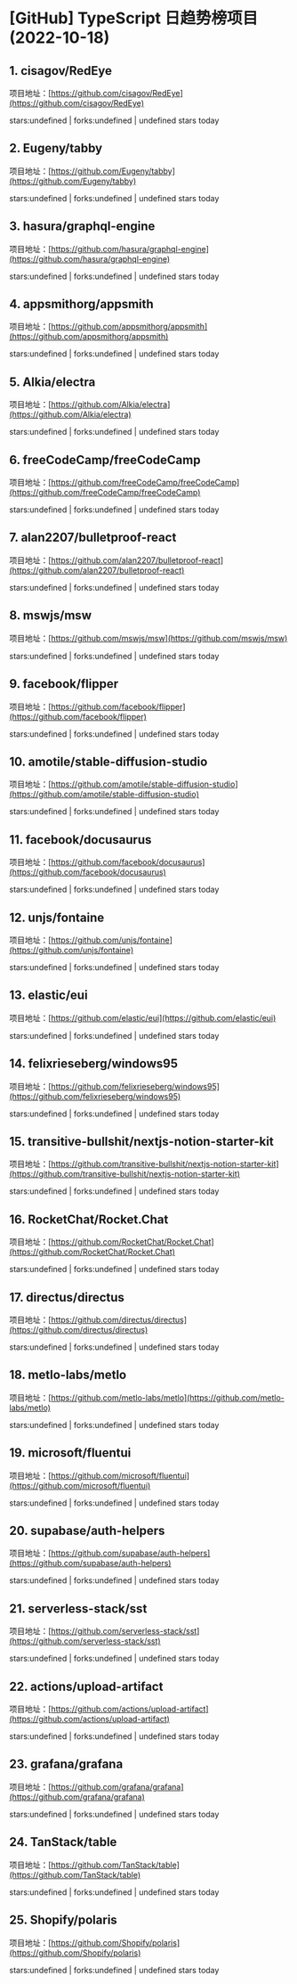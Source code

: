 # [GitHub] TypeScript 日趋势榜项目(2022-10-18)

## 1. cisagov/RedEye 

项目地址：[https://github.com/cisagov/RedEye](https://github.com/cisagov/RedEye)

stars:undefined | forks:undefined | undefined stars today 



## 2. Eugeny/tabby 

项目地址：[https://github.com/Eugeny/tabby](https://github.com/Eugeny/tabby)

stars:undefined | forks:undefined | undefined stars today 



## 3. hasura/graphql-engine 

项目地址：[https://github.com/hasura/graphql-engine](https://github.com/hasura/graphql-engine)

stars:undefined | forks:undefined | undefined stars today 



## 4. appsmithorg/appsmith 

项目地址：[https://github.com/appsmithorg/appsmith](https://github.com/appsmithorg/appsmith)

stars:undefined | forks:undefined | undefined stars today 



## 5. Alkia/electra 

项目地址：[https://github.com/Alkia/electra](https://github.com/Alkia/electra)

stars:undefined | forks:undefined | undefined stars today 



## 6. freeCodeCamp/freeCodeCamp 

项目地址：[https://github.com/freeCodeCamp/freeCodeCamp](https://github.com/freeCodeCamp/freeCodeCamp)

stars:undefined | forks:undefined | undefined stars today 



## 7. alan2207/bulletproof-react 

项目地址：[https://github.com/alan2207/bulletproof-react](https://github.com/alan2207/bulletproof-react)

stars:undefined | forks:undefined | undefined stars today 



## 8. mswjs/msw 

项目地址：[https://github.com/mswjs/msw](https://github.com/mswjs/msw)

stars:undefined | forks:undefined | undefined stars today 



## 9. facebook/flipper 

项目地址：[https://github.com/facebook/flipper](https://github.com/facebook/flipper)

stars:undefined | forks:undefined | undefined stars today 



## 10. amotile/stable-diffusion-studio 

项目地址：[https://github.com/amotile/stable-diffusion-studio](https://github.com/amotile/stable-diffusion-studio)

stars:undefined | forks:undefined | undefined stars today 



## 11. facebook/docusaurus 

项目地址：[https://github.com/facebook/docusaurus](https://github.com/facebook/docusaurus)

stars:undefined | forks:undefined | undefined stars today 



## 12. unjs/fontaine 

项目地址：[https://github.com/unjs/fontaine](https://github.com/unjs/fontaine)

stars:undefined | forks:undefined | undefined stars today 



## 13. elastic/eui 

项目地址：[https://github.com/elastic/eui](https://github.com/elastic/eui)

stars:undefined | forks:undefined | undefined stars today 



## 14. felixrieseberg/windows95 

项目地址：[https://github.com/felixrieseberg/windows95](https://github.com/felixrieseberg/windows95)

stars:undefined | forks:undefined | undefined stars today 



## 15. transitive-bullshit/nextjs-notion-starter-kit 

项目地址：[https://github.com/transitive-bullshit/nextjs-notion-starter-kit](https://github.com/transitive-bullshit/nextjs-notion-starter-kit)

stars:undefined | forks:undefined | undefined stars today 



## 16. RocketChat/Rocket.Chat 

项目地址：[https://github.com/RocketChat/Rocket.Chat](https://github.com/RocketChat/Rocket.Chat)

stars:undefined | forks:undefined | undefined stars today 



## 17. directus/directus 

项目地址：[https://github.com/directus/directus](https://github.com/directus/directus)

stars:undefined | forks:undefined | undefined stars today 



## 18. metlo-labs/metlo 

项目地址：[https://github.com/metlo-labs/metlo](https://github.com/metlo-labs/metlo)

stars:undefined | forks:undefined | undefined stars today 



## 19. microsoft/fluentui 

项目地址：[https://github.com/microsoft/fluentui](https://github.com/microsoft/fluentui)

stars:undefined | forks:undefined | undefined stars today 



## 20. supabase/auth-helpers 

项目地址：[https://github.com/supabase/auth-helpers](https://github.com/supabase/auth-helpers)

stars:undefined | forks:undefined | undefined stars today 



## 21. serverless-stack/sst 

项目地址：[https://github.com/serverless-stack/sst](https://github.com/serverless-stack/sst)

stars:undefined | forks:undefined | undefined stars today 



## 22. actions/upload-artifact 

项目地址：[https://github.com/actions/upload-artifact](https://github.com/actions/upload-artifact)

stars:undefined | forks:undefined | undefined stars today 



## 23. grafana/grafana 

项目地址：[https://github.com/grafana/grafana](https://github.com/grafana/grafana)

stars:undefined | forks:undefined | undefined stars today 



## 24. TanStack/table 

项目地址：[https://github.com/TanStack/table](https://github.com/TanStack/table)

stars:undefined | forks:undefined | undefined stars today 



## 25. Shopify/polaris 

项目地址：[https://github.com/Shopify/polaris](https://github.com/Shopify/polaris)

stars:undefined | forks:undefined | undefined stars today 



